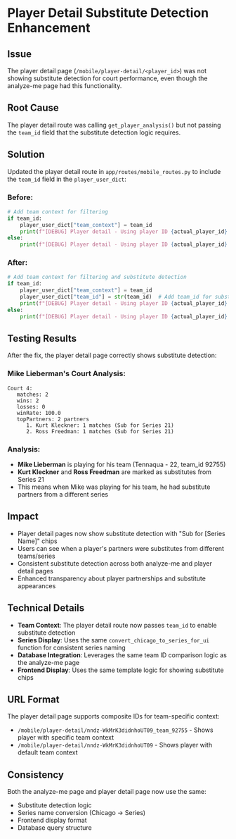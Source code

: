 # Player Detail Substitute Detection Enhancement

## Issue
The player detail page (`/mobile/player-detail/<player_id>`) was not showing substitute detection for court performance, even though the analyze-me page had this functionality.

## Root Cause
The player detail route was calling `get_player_analysis()` but not passing the `team_id` field that the substitute detection logic requires.

## Solution
Updated the player detail route in `app/routes/mobile_routes.py` to include the `team_id` field in the `player_user_dict`:

### Before:
```python
# Add team context for filtering
if team_id:
    player_user_dict["team_context"] = team_id
    print(f"[DEBUG] Player detail - Using player ID {actual_player_id} with team context {team_id}")
else:
    print(f"[DEBUG] Player detail - Using player ID {actual_player_id} without specific team context")
```

### After:
```python
# Add team context for filtering and substitute detection
if team_id:
    player_user_dict["team_context"] = team_id
    player_user_dict["team_id"] = str(team_id)  # Add team_id for substitute detection
    print(f"[DEBUG] Player detail - Using player ID {actual_player_id} with team context {team_id}")
else:
    print(f"[DEBUG] Player detail - Using player ID {actual_player_id} without specific team context")
```

## Testing Results
After the fix, the player detail page correctly shows substitute detection:

### Mike Lieberman's Court Analysis:
```
Court 4:
   matches: 2
   wins: 2
   losses: 0
   winRate: 100.0
   topPartners: 2 partners
      1. Kurt Kleckner: 1 matches (Sub for Series 21)
      2. Ross Freedman: 1 matches (Sub for Series 21)
```

### Analysis:
- **Mike Lieberman** is playing for his team (Tennaqua - 22, team_id 92755)
- **Kurt Kleckner** and **Ross Freedman** are marked as substitutes from Series 21
- This means when Mike was playing for his team, he had substitute partners from a different series

## Impact
- Player detail pages now show substitute detection with "Sub for [Series Name]" chips
- Users can see when a player's partners were substitutes from different teams/series
- Consistent substitute detection across both analyze-me and player detail pages
- Enhanced transparency about player partnerships and substitute appearances

## Technical Details
- **Team Context**: The player detail route now passes `team_id` to enable substitute detection
- **Series Display**: Uses the same `convert_chicago_to_series_for_ui` function for consistent series naming
- **Database Integration**: Leverages the same team ID comparison logic as the analyze-me page
- **Frontend Display**: Uses the same template logic for showing substitute chips

## URL Format
The player detail page supports composite IDs for team-specific context:
- `/mobile/player-detail/nndz-WkMrK3didnhoUT09_team_92755` - Shows player with specific team context
- `/mobile/player-detail/nndz-WkMrK3didnhoUT09` - Shows player with default team context

## Consistency
Both the analyze-me page and player detail page now use the same:
- Substitute detection logic
- Series name conversion (Chicago → Series)
- Frontend display format
- Database query structure 